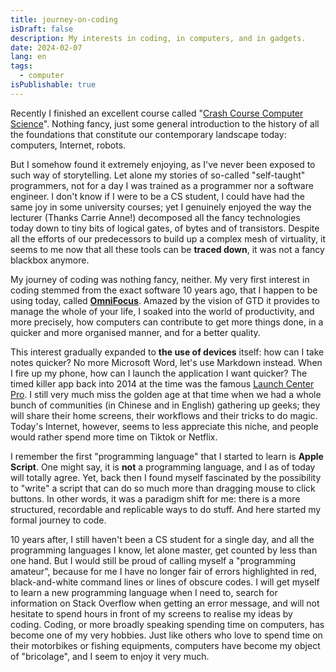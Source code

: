 ```yaml
---
title: journey-on-coding
isDraft: false
description: My interests in coding, in computers, and in gadgets.
date: 2024-02-07
lang: en
tags:
  - computer
isPublishable: true
---
```


Recently I finished an excellent course called "[Crash Course Computer Science](https://www.youtube.com/watch?v=O5nskjZ_GoI)". Nothing fancy, just some general introduction to the history of all the foundations that constitute our contemporary landscape today: computers, Internet, robots. 

But I somehow found it extremely enjoying, as I've never been exposed to such way of storytelling. Let alone my stories of so-called "self-taught" programmers, not for a day I was trained as a programmer nor a software engineer. I don't know if I were to be a CS student, I could have had the same joy in some university courses; yet I genuinely enjoyed the way the lecturer (Thanks Carrie Anne!) decomposed all the fancy technologies today down to tiny bits of logical gates, of bytes and of transistors. Despite all the efforts of our predecessors to build up a complex mesh of virtuality, it seems to me now that all these tools can be **traced down**, it was not a fancy blackbox anymore. 

My journey of coding was nothing fancy, neither. My very first interest in coding stemmed from the exact software 10 years ago, that I happen to be using today, called [**OmniFocus**](https://www.omnigroup.com/omnifocus/). Amazed by the vision of GTD it provides to manage the whole of your life, I soaked into the world of productivity, and more precisely, how computers can contribute to get more things done, in a quicker and more organised manner, and for a better quality.

This interest gradually expanded to **the use of devices** itself: how can I take notes quicker? No more Microsoft Word, let's use Markdown instead. When I fire up my phone, how can I launch the application I want quicker? The timed killer app back into 2014 at the time was the famous [Launch Center Pro](https://learnomnifocus.com/app/launch-center-pro/). I still very much miss the golden age at that time when we had a whole bunch of communities (in Chinese and in English) gathering up geeks; they will share their home screens, their workflows and their tricks to do magic. Today's Internet, however, seems to less appreciate this niche, and people would rather spend more time on Tiktok or Netflix. 

I remember the first "programming language" that I started to learn is **Apple Script**. One might say, it is **not** a programming language, and I as of today will totally agree. Yet, back then I found myself fascinated by the possibility to "write" a script that can do so much more than dragging mouse to click buttons. In other words, it was a paradigm shift for me: there is a more structured, recordable and replicable ways to do stuff. And here started my formal journey to code.

10 years after, I still haven't been a CS student for a single day, and all the programming languages I know, let alone master, get counted by less than one hand. But I would still be proud of calling myself a "programming amateur", because for me I have no longer fair of errors highlighted in red, black-and-white command lines or lines of obscure codes. I will get myself to learn a new programming language when I need to, search for information on Stack Overflow when getting an error message, and will not hesitate to spend hours in front of my screens to realise my ideas by coding. Coding, or more broadly speaking spending time on computers, has become one of my very hobbies. Just like others who love to spend time on their motorbikes or fishing equipments, computers have become my object of "bricolage", and I seem to enjoy it very much.